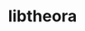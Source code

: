 ---
title: "libtheora"
layout: cache
categories: [package, develop]
meta: {"compilers": ["gcc@=11.1.0", "gcc@=11.4.0", "gcc@=9.4.0", "msvc@=19.39.33523", "oneapi@=2024.2.1"], "num_specs": 22, "num_specs_by_stack": {"data-vis-sdk": 6, "e4s": 6, "e4s-neoverse_v1": 2, "e4s-oneapi": 6, "e4s-power": 1, "e4s-rocm-external": 3, "root": 22, "windows-vis": 1}, "oss": ["ubuntu20.04", "ubuntu22.04", "windows10.0.20348"], "platforms": ["linux", "windows"], "stacks": ["data-vis-sdk", "e4s", "e4s-neoverse_v1", "e4s-oneapi", "e4s-power", "e4s-rocm-external", "root", "windows-vis"], "targets": ["neoverse_v1", "ppc64le", "x86_64", "x86_64_v3"], "versions": ["1.1.1"]}
spec_details: [{"compiler": "gcc@=11.1.0", "hash": "2w7fjbkrsvo44fiwb2cbuzn2w7rf46k3", "os": "ubuntu20.04", "platform": "linux", "size": "-", "stacks": ["data-vis-sdk", "root"], "target": "x86_64_v3", "variants": ["build_system=autotools", "~doc", "patches=d9bb5a9,e01511a,e01ef71,ff8478d"], "versions": ["1.1.1"]}, {"compiler": "gcc@=11.1.0", "hash": "6gapjbfvf3nzkhpq7di4wztny6js3wa5", "os": "ubuntu20.04", "platform": "linux", "size": "-", "stacks": ["data-vis-sdk", "root"], "target": "x86_64_v3", "variants": ["build_system=autotools", "~doc", "patches=d9bb5a9,e01511a,e01ef71,ff8478d"], "versions": ["1.1.1"]}, {"compiler": "oneapi@=2024.2.1", "hash": "amfbc7zgt6kh5wix3oeglgybtldlxgkm", "os": "ubuntu22.04", "platform": "linux", "size": "-", "stacks": ["e4s-oneapi", "root"], "target": "x86_64_v3", "variants": ["build_system=autotools", "~doc", "patches=d9bb5a9,e01511a,e01ef71,ff8478d"], "versions": ["1.1.1"]}, {"compiler": "msvc@=19.39.33523", "hash": "bjsvrwy5ttdo5ksn3ellp3zrfmxiafrn", "os": "windows10.0.20348", "platform": "windows", "size": "-", "stacks": ["root", "windows-vis"], "target": "x86_64", "variants": ["build_system=msbuild", "~doc", "patches=aeb6409,c311f2e,d9bb5a9,e01511a,e01ef71", "+static"], "versions": ["1.1.1"]}, {"compiler": "gcc@=11.1.0", "hash": "d4tu67trzy37xe4bhu74ckdox42gaoyn", "os": "ubuntu20.04", "platform": "linux", "size": "-", "stacks": ["data-vis-sdk", "root"], "target": "x86_64_v3", "variants": ["build_system=autotools", "~doc", "patches=d9bb5a9,e01511a,e01ef71,ff8478d"], "versions": ["1.1.1"]}, {"compiler": "gcc@=11.4.0", "hash": "eehsf3qpekwhctd7jslwvobnghwjzkry", "os": "ubuntu22.04", "platform": "linux", "size": "-", "stacks": ["e4s-neoverse_v1", "root"], "target": "neoverse_v1", "variants": ["build_system=autotools", "~doc", "patches=d9bb5a9,e01511a,e01ef71,ff8478d"], "versions": ["1.1.1"]}, {"compiler": "gcc@=9.4.0", "hash": "efjlzugyrfn5dj3evwwfcizqa54uzpkp", "os": "ubuntu20.04", "platform": "linux", "size": "-", "stacks": ["e4s-power", "root"], "target": "ppc64le", "variants": ["build_system=autotools", "~doc", "patches=d9bb5a9,e01511a,e01ef71,ff8478d"], "versions": ["1.1.1"]}, {"compiler": "gcc@=11.4.0", "hash": "f3snbuej6ho7ka6b3phqo2htf55duwkk", "os": "ubuntu22.04", "platform": "linux", "size": "-", "stacks": ["e4s", "root"], "target": "x86_64_v3", "variants": ["build_system=autotools", "~doc", "patches=d9bb5a9,e01511a,e01ef71,ff8478d"], "versions": ["1.1.1"]}, {"compiler": "gcc@=11.4.0", "hash": "fh3q7lneawt6y4r7ogoarp6pmb3meuip", "os": "ubuntu22.04", "platform": "linux", "size": "-", "stacks": ["e4s", "e4s-rocm-external", "root"], "target": "x86_64_v3", "variants": ["build_system=autotools", "~doc", "patches=d9bb5a9,e01511a,e01ef71,ff8478d"], "versions": ["1.1.1"]}, {"compiler": "oneapi@=2024.2.1", "hash": "fjl652mxxr4g5xm23xmzazsvllsc7cy7", "os": "ubuntu22.04", "platform": "linux", "size": "-", "stacks": ["e4s-oneapi", "root"], "target": "x86_64_v3", "variants": ["build_system=autotools", "~doc", "patches=d9bb5a9,e01511a,e01ef71,ff8478d"], "versions": ["1.1.1"]}, {"compiler": "gcc@=11.4.0", "hash": "maarilyc2xq27ps62rzgi6ffwirg44on", "os": "ubuntu22.04", "platform": "linux", "size": "-", "stacks": ["e4s", "root"], "target": "x86_64_v3", "variants": ["build_system=autotools", "~doc", "patches=d9bb5a9,e01511a,e01ef71,ff8478d"], "versions": ["1.1.1"]}, {"compiler": "gcc@=11.1.0", "hash": "nlhq25tyvvgecvjuom2gyw2fx3broegj", "os": "ubuntu20.04", "platform": "linux", "size": "-", "stacks": ["data-vis-sdk", "root"], "target": "x86_64_v3", "variants": ["build_system=autotools", "~doc", "patches=d9bb5a9,e01511a,e01ef71,ff8478d"], "versions": ["1.1.1"]}, {"compiler": "oneapi@=2024.2.1", "hash": "oedjmyynxzsgcsaye4zjva7eozwaidum", "os": "ubuntu22.04", "platform": "linux", "size": "-", "stacks": ["e4s-oneapi", "root"], "target": "x86_64_v3", "variants": ["build_system=autotools", "~doc", "patches=d9bb5a9,e01511a,e01ef71,ff8478d"], "versions": ["1.1.1"]}, {"compiler": "gcc@=11.4.0", "hash": "ohypsmturonm6xoipf6ixixxnnaozclr", "os": "ubuntu22.04", "platform": "linux", "size": "-", "stacks": ["e4s", "e4s-rocm-external", "root"], "target": "x86_64_v3", "variants": ["build_system=autotools", "~doc", "patches=d9bb5a9,e01511a,e01ef71,ff8478d"], "versions": ["1.1.1"]}, {"compiler": "gcc@=11.4.0", "hash": "owtxuotkklfbbjsdthb2cceyjvjbe4dp", "os": "ubuntu22.04", "platform": "linux", "size": "-", "stacks": ["e4s", "root"], "target": "x86_64_v3", "variants": ["build_system=autotools", "~doc", "patches=d9bb5a9,e01511a,e01ef71,ff8478d"], "versions": ["1.1.1"]}, {"compiler": "oneapi@=2024.2.1", "hash": "p6iyayn7osxrxacdwnrnistd7t6a6dfh", "os": "ubuntu22.04", "platform": "linux", "size": "-", "stacks": ["e4s-oneapi", "root"], "target": "x86_64_v3", "variants": ["build_system=autotools", "~doc", "patches=d9bb5a9,e01511a,e01ef71,ff8478d"], "versions": ["1.1.1"]}, {"compiler": "gcc@=11.4.0", "hash": "psj7x7kzvzhsh5uqvajxsueo2qnh2c3k", "os": "ubuntu22.04", "platform": "linux", "size": "-", "stacks": ["e4s", "e4s-rocm-external", "root"], "target": "x86_64_v3", "variants": ["build_system=autotools", "~doc", "patches=d9bb5a9,e01511a,e01ef71,ff8478d"], "versions": ["1.1.1"]}, {"compiler": "gcc@=11.4.0", "hash": "tlmttedl2lnkce4hhew47fnngozm6swh", "os": "ubuntu22.04", "platform": "linux", "size": "-", "stacks": ["e4s-neoverse_v1", "root"], "target": "neoverse_v1", "variants": ["build_system=autotools", "~doc", "patches=d9bb5a9,e01511a,e01ef71,ff8478d"], "versions": ["1.1.1"]}, {"compiler": "oneapi@=2024.2.1", "hash": "u37ks5nmxcbox2qtfxburvfzwhkhvu6z", "os": "ubuntu22.04", "platform": "linux", "size": "-", "stacks": ["e4s-oneapi", "root"], "target": "x86_64_v3", "variants": ["build_system=autotools", "~doc", "patches=d9bb5a9,e01511a,e01ef71,ff8478d"], "versions": ["1.1.1"]}, {"compiler": "gcc@=11.1.0", "hash": "wl2n3r5ka7vngwl5kfh2m64kec334vnb", "os": "ubuntu20.04", "platform": "linux", "size": "-", "stacks": ["data-vis-sdk", "root"], "target": "x86_64_v3", "variants": ["build_system=autotools", "~doc", "patches=d9bb5a9,e01511a,e01ef71,ff8478d"], "versions": ["1.1.1"]}, {"compiler": "oneapi@=2024.2.1", "hash": "wokxnrcnzkm5jeqwlpalhbofprc2svs4", "os": "ubuntu22.04", "platform": "linux", "size": "-", "stacks": ["e4s-oneapi", "root"], "target": "x86_64_v3", "variants": ["build_system=autotools", "~doc", "patches=d9bb5a9,e01511a,e01ef71,ff8478d"], "versions": ["1.1.1"]}, {"compiler": "gcc@=11.1.0", "hash": "yvlnum7zjwk23kcdogv6ciga6nv7spsf", "os": "ubuntu20.04", "platform": "linux", "size": "-", "stacks": ["data-vis-sdk", "root"], "target": "x86_64_v3", "variants": ["build_system=autotools", "~doc", "patches=d9bb5a9,e01511a,e01ef71,ff8478d"], "versions": ["1.1.1"]}]
---